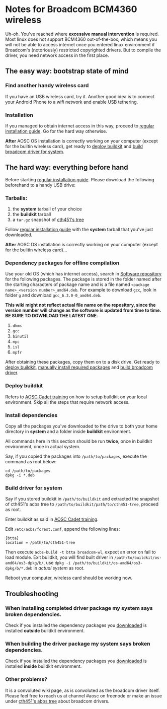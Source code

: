 <!-- TITLE: Installation/AMD64/BCM4360 -->
<!-- SUBTITLE: Notes for AOSC OS Installation on Devices with BCM4360-based Wireless Cards -->

Notes for Broadcom BCM4360 wireless
===============

Uh-oh. You've reached where __excessive manual intervention__ is required. Most linux does not support BCM4360 out-of-the-box, which means you will not be able to access internet once you entered linux environment if Broadcom's (notoriously) restricted copyrighted drivers. But to compile the driver, you need network access in the first place.

## The easy way: bootstrap state of mind

### Find another handy wireless card

If you have an USB wireless card, try it. Another good idea is to connect your Android Phone to a wifi network and enable USB tethering.

### Installation

If you managed to obtain internet access in this way, proceed to [regular installation guide](/users/installation/amd64). Go for the hard way otherwise.

__After__ AOSC OS installation is correctly working on your computer (except for the builtin wireless card), get ready to [deploy buildkit](#Deploy-buildkit) and [build broadcom driver for system](#build-driver-for-system).

## The hard way: everything before hand

Before starting [regular installation guide](/users/installation/amd64). Please download the following beforehand to a handy USB drive:

### Tarballs:

1. the __system__ tarball of your choice
2. the __buildkit__ tarball
3. a `tar.gz` snapshot of [cth451's tree](https://github.com/cthbleachbit/back-to-the-abbs)

Follow [regular installation guide](/users/installation/amd64) with the __system__ tarball that you've just downloaded.

__After__ AOSC OS installation is correctly working on your computer  (except for the builtin wireless card)...

### Dependency packages for offline compilation

Use your old OS (which has internet access), search in [Software repository](https://repo.aosc.io/os-amd64/os3-dpkg/) for the following packages. The package is stored in the folder named after the starting characters of package name and is a file named `<package name>_<version number>_amd64.deb`. For example to download `gcc`, look in folder `g` and download `gcc_6.3.0-0_amd64.deb`.

__This wiki might not reflect actual file name on the repository, since the version number will change as the software is updated from time to time. BE SURE TO DOWNLOAD THE LATEST ONE.__

1. `dkms`
2. `gcc`
3. `binutil`
4. `mpc`
5. `isl`
6. `mpfr`

After obtaining these packages, copy them on to a disk drive. Get ready to [deploy buildkit](#deploy-buildkit), [manually install required packages](#install-dependencies) and [build broadcom driver](#build-driver-for-system).

### Deploy buildkit

Refers to [AOSC Cadet training](https://github.com/AOSC-Dev/aosc-os-abbs/wiki/Preparing-Getting-BuildKit) on how to setup buildkit on your local environment. Skip all the steps that require network access.

### Install dependencies

Copy all the packages you've downloaded to the drive to both your home directory in __system__ and a folder inside __buildkit__ environment.

All commands here in this section should be run __twice__, once in buildkit environment, once in actual system.

Say, if you copied the packages into `/path/to/packages`, execute the command as root below:

```
cd /path/to/packages
dpkg -i *.deb
```

### Build driver for system

Say if you stored buildkit in `/path/to/buildkit` and extracted the snapshot of cth451's acbs tree to `/path/to/buildkit/path/to/cth451-tree`, proceed as root.

Enter buildkit as said in [AOSC Cadet training](https://github.com/AOSC-Dev/aosc-os-abbs/wiki/Preparing-Getting-BuildKit).

Edit `/etc/acbs/forest.conf`, append the following lines:

```
[btta]
location = /path/to/cth451-tree
```

Then execute `acbs-build -t btta broadcom-wl`, expect an error on fail to load module. Exit buildkit, you will find built driver in `/path/to/buildkit/os-amd64/os3-dpkg/b/`, use `dpkg -i /path/to/buildkit/os-amd64/os3-dpkg/b/*.deb` in _actual system_ as root.

Reboot your computer, wireless card should be working now.

## Troubleshooting

### When installing completed driver package my system says broken dependencies.

Check if you installed the dependency packages you [downloaded](#Dependency-packages-for-offline-compilation) is installed __outside__ buildkit environment.

### When building the driver package my system says broken dependencies.

Check if you installed the dependency packages you [downloaded](#Dependency-packages-for-offline-compilation) is installed __inside__ buildkit environment.

### Other problems?

It is a convoluted wiki page, as is convoluted as the broadcom driver itself. Please feel free to reach us at channel #aosc on freenode or make an issue under [cth451's abbs tree](https://github.com/cthbleachbit/back-to-the-abbs) about broadcom drivers.
